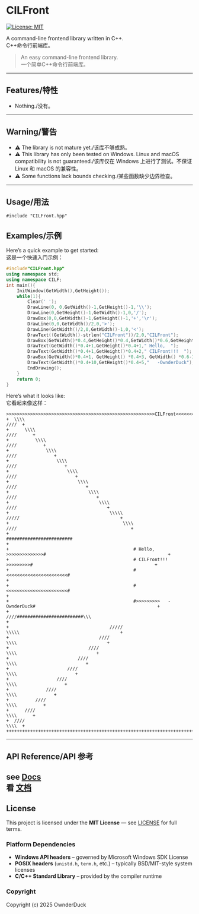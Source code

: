 # CILFront
[![License: MIT](https://img.shields.io/badge/License-MIT-yellow.svg)](https://opensource.org/licenses/MIT)

A command-line frontend library written in C++.\
C++命令行前端库。

> An easy command-line frontend library.\
> 一个简单C++命令行前端库。
---
## Features/特性
- Nothing./没有。
---
## Warning/警告
- ⚠️ The library is not mature yet./该库不够成熟。
- ⚠️ This library has only been tested on Windows. Linux and macOS compatibility is not guaranteed./该库仅在 Windows 上进行了测试。不保证 Linux 和 macOS 的兼容性。
- ⚠️ Some functions lack bounds checking./某些函数缺少边界检查。
---
## Usage/用法
`#include "CILFront.hpp"`
## Examples/示例
Here’s a quick example to get started:\
这是一个快速入门示例：
```cpp
#include"CILFront.hpp"
using namespace std;
using namespace CILF;
int main(){
	InitWindow(GetWidth(),GetHeight());
	while(1){
		Clear(' ');
		DrawLine(0, 0,GetWidth()-1,GetHeight()-1,'\\');
		DrawLine(0,GetHeight()-1,GetWidth()-1,0,'/');
		DrawBox(0,0,GetWidth()-1,GetHeight()-1,'+','\r');
		DrawLine(0,0,GetWidth()/2,0,'>');
		DrawLine(GetWidth()/2,0,GetWidth()-1,0,'<');
		DrawText((GetWidth()-strlen("CILFront"))/2,0,"CILFront");
		DrawBox(GetWidth()*0.4,GetHeight()*0.4,GetWidth()*0.6,GetHeight()*0.6,'#','>');
		DrawText(GetWidth()*0.4+1,GetHeight()*0.4+1," Hello,  ");
		DrawText(GetWidth()*0.4+1,GetHeight()*0.4+2," CILFront!!!  ");
		DrawBox(GetWidth()*0.4+1, GetHeight() *0.4+3, GetWidth() *0.6-1, GetHeight() * 0.4+4, '<', '<');
		DrawText(GetWidth()*0.4+10,GetHeight()*0.4+5,"   -OwnderDuck");
		EndDrawing();
	}
	return 0;
}
```
Here’s what it looks like:\
它看起来像这样：
```
>>>>>>>>>>>>>>>>>>>>>>>>>>>>>>>>>>>>>>>>>>>>>>>>>>>>>>>>CILFront<<<<<<<<<<<<<<<<<<<<<<<<<<<<<<<<<<<<<<<<<<<<<<<<<<<<<<<<
+  \\\\                                                                                                          ////  +
+      \\\\                                                                                                  ////      +
+          \\\\                                                                                          ////          +
+              \\\\                                                                                  ////              +
+                  \\\\                                                                          ////                  +
+                      \\\\                                                                  ////                      +
+                          \\\\                                                          ////                          +
+                              \\\\                                                  ////                              +
+                                  \\\\                                          ////                                  +
+                                      \\\\\                                /////                                      +
+                                           \\\\                        ////                                           +
+                                               #########################                                              +
+                                               # Hello,  >>>>>>>>>>>>>>#                                              +
+                                               # CILFront!!!  >>>>>>>>>#                                              +
+                                               #<<<<<<<<<<<<<<<<<<<<<<<#                                              +
+                                               #<<<<<<<<<<<<<<<<<<<<<<<#                                              +
+                                               #>>>>>>>>>   -OwnderDuck#                                              +
+                                           ////#########################\\\                                           +
+                                      /////                                \\\\\                                      +
+                                  ////                                          \\\\                                  +
+                              ////                                                  \\\\                              +
+                          ////                                                          \\\\                          +
+                      ////                                                                  \\\\                      +
+                  ////                                                                          \\\\                  +
+              ////                                                                                  \\\\              +
+          ////                                                                                          \\\\          +
+      ////                                                                                                  \\\\      +
+  ////                                                                                                          \\\\  +
++++++++++++++++++++++++++++++++++++++++++++++++++++++++++++++++++++++++++++++++++++++++++++++++++++++++++++++++++++++++
```
---
## API Reference/API 参考
see [Docs](docs.md)\
看 [文档](docs.md)
---
## License
This project is licensed under the **MIT License** — see [LICENSE](LICENSE) for full terms.
### Platform Dependencies
- **Windows API headers** – governed by Microsoft Windows SDK License  
- **POSIX headers** (`unistd.h`, `term.h`, etc.) – typically BSD/MIT-style system licenses  
- **C/C++ Standard Library** – provided by the compiler runtime
### Copyright
Copyright (c) 2025 OwnderDuck
